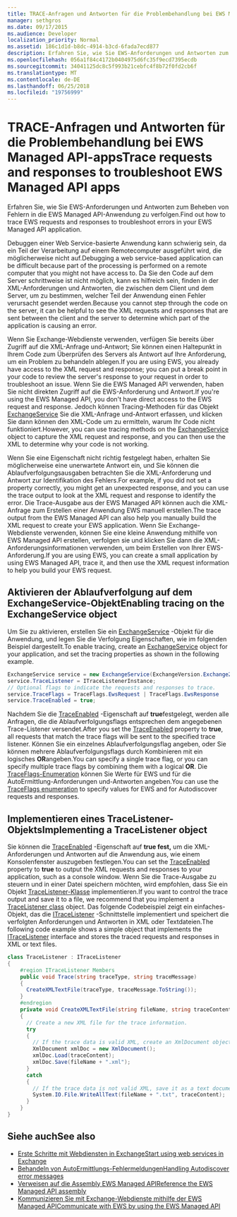 ```yaml
---
title: TRACE-Anfragen und Antworten für die Problembehandlung bei EWS Managed API-apps
manager: sethgros
ms.date: 09/17/2015
ms.audience: Developer
localization_priority: Normal
ms.assetid: 186c1d1d-b8dc-4914-b3cd-6fada7ecd877
description: Erfahren Sie, wie Sie EWS-Anforderungen und Antworten zum Beheben von Fehlern in die EWS Managed API-Anwendung zu verfolgen.
ms.openlocfilehash: 056a1f84c4172b0404975d6fc35f9ecd7395ecdb
ms.sourcegitcommit: 34041125dc8c5f993b21cebfc4f8b72f0fd2cb6f
ms.translationtype: MT
ms.contentlocale: de-DE
ms.lasthandoff: 06/25/2018
ms.locfileid: "19756999"
---
```

# <a name="trace-requests-and-responses-to-troubleshoot-ews-managed-api-apps"></a><span data-ttu-id="d86cb-103">TRACE-Anfragen und Antworten für die Problembehandlung bei EWS Managed API-apps</span><span class="sxs-lookup"><span data-stu-id="d86cb-103">Trace requests and responses to troubleshoot EWS Managed API apps</span></span>

<span data-ttu-id="d86cb-104">Erfahren Sie, wie Sie EWS-Anforderungen und Antworten zum Beheben von Fehlern in die EWS Managed API-Anwendung zu verfolgen.</span><span class="sxs-lookup"><span data-stu-id="d86cb-104">Find out how to trace EWS requests and responses to troubleshoot errors in your EWS Managed API application.</span></span>
  
<span data-ttu-id="d86cb-105">Debuggen einer Web Service-basierte Anwendung kann schwierig sein, da ein Teil der Verarbeitung auf einem Remotecomputer ausgeführt wird, die möglicherweise nicht auf.</span><span class="sxs-lookup"><span data-stu-id="d86cb-105">Debugging a web service-based application can be difficult because part of the processing is performed on a remote computer that you might not have access to.</span></span> <span data-ttu-id="d86cb-106">Da Sie den Code auf dem Server schrittweise ist nicht möglich, kann es hilfreich sein, finden in der XML-Anforderungen und Antworten, die zwischen dem Client und dem Server, um zu bestimmen, welcher Teil der Anwendung einen Fehler verursacht gesendet werden.</span><span class="sxs-lookup"><span data-stu-id="d86cb-106">Because you cannot step through the code on the server, it can be helpful to see the XML requests and responses that are sent between the client and the server to determine which part of the application is causing an error.</span></span> 
  
<span data-ttu-id="d86cb-107">Wenn Sie Exchange-Webdienste verwenden, verfügen Sie bereits über Zugriff auf die XML-Anfrage und-Antwort; Sie können einen Haltepunkt in Ihrem Code zum Überprüfen des Servers als Antwort auf Ihre Anforderung, um ein Problem zu behandeln ablegen.</span><span class="sxs-lookup"><span data-stu-id="d86cb-107">If you are using EWS, you already have access to the XML request and response; you can put a break point in your code to review the server's response to your request in order to troubleshoot an issue.</span></span> <span data-ttu-id="d86cb-108">Wenn Sie die EWS Managed API verwenden, haben Sie nicht direkten Zugriff auf die EWS-Anforderung und Antwort.</span><span class="sxs-lookup"><span data-stu-id="d86cb-108">If you're using the EWS Managed API, you don't have direct access to the EWS request and response.</span></span> <span data-ttu-id="d86cb-109">Jedoch können Tracing-Methoden für das Objekt [ExchangeService](http://msdn.microsoft.com/de-de/library/microsoft.exchange.webservices.data.exchangeservice%28v=exchg.80%29.aspx) Sie die XML-Anfrage und-Antwort erfassen, und klicken Sie dann können den XML-Code um zu ermitteln, warum Ihr Code nicht funktioniert.</span><span class="sxs-lookup"><span data-stu-id="d86cb-109">However, you can use tracing methods on the [ExchangeService](http://msdn.microsoft.com/de-de/library/microsoft.exchange.webservices.data.exchangeservice%28v=exchg.80%29.aspx) object to capture the XML request and response, and you can then use the XML to determine why your code is not working.</span></span> 

<span data-ttu-id="d86cb-110">Wenn Sie eine Eigenschaft nicht richtig festgelegt haben, erhalten Sie möglicherweise eine unerwartete Antwort ein, und Sie können die Ablaufverfolgungsausgaben betrachten Sie die XML-Anforderung und Antwort zur Identifikation des Fehlers.</span><span class="sxs-lookup"><span data-stu-id="d86cb-110">For example, if you did not set a property correctly, you might get an unexpected response, and you can use the trace output to look at the XML request and response to identify the error.</span></span> <span data-ttu-id="d86cb-111">Die Trace-Ausgabe aus der EWS Managed API können auch die XML-Anfrage zum Erstellen einer Anwendung EWS manuell erstellen.</span><span class="sxs-lookup"><span data-stu-id="d86cb-111">The trace output from the EWS Managed API can also help you manually build the XML request to create your EWS application.</span></span> <span data-ttu-id="d86cb-112">Wenn Sie Exchange-Webdienste verwenden, können Sie eine kleine Anwendung mithilfe von EWS Managed API erstellen, verfolgen sie und klicken Sie dann die XML-Anforderungsinformationen verwenden, um beim Erstellen von Ihrer EWS-Anforderung.</span><span class="sxs-lookup"><span data-stu-id="d86cb-112">If you are using EWS, you can create a small application by using EWS Managed API, trace it, and then use the XML request information to help you build your EWS request.</span></span> 
  
## <a name="enabling-tracing-on-the-exchangeservice-object"></a><span data-ttu-id="d86cb-113">Aktivieren der Ablaufverfolgung auf dem ExchangeService-Objekt</span><span class="sxs-lookup"><span data-stu-id="d86cb-113">Enabling tracing on the ExchangeService object</span></span>
<span data-ttu-id="d86cb-114"><a name="bk_EnableTracing"> </a></span><span class="sxs-lookup"><span data-stu-id="d86cb-114"></span></span>

<span data-ttu-id="d86cb-115">Um Sie zu aktivieren, erstellen Sie ein [ExchangeService](http://msdn.microsoft.com/de-de/library/microsoft.exchange.webservices.data.exchangeservice%28v=exchg.80%29.aspx) -Objekt für die Anwendung, und legen Sie die Verfolgung Eigenschaften, wie im folgenden Beispiel dargestellt.</span><span class="sxs-lookup"><span data-stu-id="d86cb-115">To enable tracing, create an [ExchangeService](http://msdn.microsoft.com/de-de/library/microsoft.exchange.webservices.data.exchangeservice%28v=exchg.80%29.aspx) object for your application, and set the tracing properties as shown in the following example.</span></span> 
  
```cs
ExchangeService service = new ExchangeService(ExchangeVersion.Exchange2010);
service.TraceListener = ITraceListenerInstance;
// Optional flags to indicate the requests and responses to trace.
service.TraceFlags = TraceFlags.EwsRequest | TraceFlags.EwsResponse
service.TraceEnabled = true;

```

<span data-ttu-id="d86cb-116">Nachdem Sie die [TraceEnabled](http://msdn.microsoft.com/de-de/library/microsoft.exchange.webservices.data.exchangeservicebase.traceenabled%28v=exchg.80%29.aspx) -Eigenschaft auf **true**festgelegt, werden alle Anfragen, die die Ablaufverfolgungsflags entsprechen dem angegebenen Trace-Listener versendet.</span><span class="sxs-lookup"><span data-stu-id="d86cb-116">After you set the [TraceEnabled](http://msdn.microsoft.com/de-de/library/microsoft.exchange.webservices.data.exchangeservicebase.traceenabled%28v=exchg.80%29.aspx) property to **true**, all requests that match the trace flags will be sent to the specified trace listener.</span></span> <span data-ttu-id="d86cb-117">Können Sie ein einzelnes Ablaufverfolgungsflag angeben, oder Sie können mehrere Ablaufverfolgungsflags durch Kombinieren mit ein logisches **OR**angeben.</span><span class="sxs-lookup"><span data-stu-id="d86cb-117">You can specify a single trace flag, or you can specify multiple trace flags by combining them with a logical **OR**.</span></span> <span data-ttu-id="d86cb-118">Die [TraceFlags-Enumeration](http://msdn.microsoft.com/de-de/library/microsoft.exchange.webservices.data.traceflags%28v=exchg.80%29.aspx) können Sie Werte für EWS und für die AutoErmittlung-Anforderungen und-Antworten angeben.</span><span class="sxs-lookup"><span data-stu-id="d86cb-118">You can use the [TraceFlags enumeration](http://msdn.microsoft.com/de-de/library/microsoft.exchange.webservices.data.traceflags%28v=exchg.80%29.aspx) to specify values for EWS and for Autodiscover requests and responses.</span></span> 
  
## <a name="implementing-a-tracelistener-object"></a><span data-ttu-id="d86cb-119">Implementieren eines TraceListener-Objekts</span><span class="sxs-lookup"><span data-stu-id="d86cb-119">Implementing a TraceListener object</span></span>
<span data-ttu-id="d86cb-120"><a name="bk_traceListener"> </a></span><span class="sxs-lookup"><span data-stu-id="d86cb-120"></span></span>

<span data-ttu-id="d86cb-121">Sie können die [TraceEnabled](http://msdn.microsoft.com/de-de/library/microsoft.exchange.webservices.data.exchangeservicebase.traceenabled%28v=exchg.80%29.aspx) -Eigenschaft auf **true fest,** um die XML-Anforderungen und Antworten auf die Anwendung aus, wie einem Konsolenfenster auszugeben festlegen.</span><span class="sxs-lookup"><span data-stu-id="d86cb-121">You can set the [TraceEnabled](http://msdn.microsoft.com/de-de/library/microsoft.exchange.webservices.data.exchangeservicebase.traceenabled%28v=exchg.80%29.aspx) property to **true** to output the XML requests and responses to your application, such as a console window.</span></span> <span data-ttu-id="d86cb-122">Wenn Sie die Trace-Ausgabe zu steuern und in einer Datei speichern möchten, wird empfohlen, dass Sie ein Objekt [TraceListener-Klasse](http://msdn.microsoft.com/de-de/library/system.diagnostics.tracelistener.aspx) implementieren.</span><span class="sxs-lookup"><span data-stu-id="d86cb-122">If you want to control the trace output and save it to a file, we recommend that you implement a [TraceListener class](http://msdn.microsoft.com/de-de/library/system.diagnostics.tracelistener.aspx) object.</span></span> <span data-ttu-id="d86cb-123">Das folgende Codebeispiel zeigt ein einfaches-Objekt, das die [ITraceListener](http://msdn.microsoft.com/de-de/library/microsoft.exchange.webservices.data.itracelistener%28v=exchg.80%29.aspx) -Schnittstelle implementiert und speichert die verfolgten Anforderungen und Antworten in XML oder Textdateien.</span><span class="sxs-lookup"><span data-stu-id="d86cb-123">The following code example shows a simple object that implements the [ITraceListener](http://msdn.microsoft.com/de-de/library/microsoft.exchange.webservices.data.itracelistener%28v=exchg.80%29.aspx) interface and stores the traced requests and responses in XML or text files.</span></span> 
  
```cs
class TraceListener : ITraceListener
{
    #region ITraceListener Members
    public void Trace(string traceType, string traceMessage)
    {
      CreateXMLTextFile(traceType, traceMessage.ToString());
    }
    #endregion
    private void CreateXMLTextFile(string fileName, string traceContent)
    {
      // Create a new XML file for the trace information.
      try
      {
        // If the trace data is valid XML, create an XmlDocument object and save.
        XmlDocument xmlDoc = new XmlDocument();
        xmlDoc.Load(traceContent);
        xmlDoc.Save(fileName + ".xml");
      }
      catch
      {
        // If the trace data is not valid XML, save it as a text document.
        System.IO.File.WriteAllText(fileName + ".txt", traceContent);
      }
    }
}

```

## <a name="see-also"></a><span data-ttu-id="d86cb-124">Siehe auch</span><span class="sxs-lookup"><span data-stu-id="d86cb-124">See also</span></span>

- [<span data-ttu-id="d86cb-125">Erste Schritte mit Webdiensten in Exchange</span><span class="sxs-lookup"><span data-stu-id="d86cb-125">Start using web services in Exchange</span></span>](start-using-web-services-in-exchange.md)
- [<span data-ttu-id="d86cb-126">Behandeln von AutoErmittlungs-Fehlermeldungen</span><span class="sxs-lookup"><span data-stu-id="d86cb-126">Handling Autodiscover error messages</span></span>](handling-autodiscover-error-messages.md)    
- [<span data-ttu-id="d86cb-127">Verweisen auf die Assembly EWS Managed API</span><span class="sxs-lookup"><span data-stu-id="d86cb-127">Reference the EWS Managed API assembly</span></span>](how-to-reference-the-ews-managed-api-assembly.md)    
- [<span data-ttu-id="d86cb-128">Kommunizieren Sie mit Exchange-Webdienste mithilfe der EWS Managed API</span><span class="sxs-lookup"><span data-stu-id="d86cb-128">Communicate with EWS by using the EWS Managed API</span></span>](how-to-communicate-with-ews-by-using-the-ews-managed-api.md)
    

